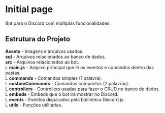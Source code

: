 # Initial page

Bot para o Discord com múltiplas funcionalidades.

## Estrutura do Projeto

**Assets** - Imagens e arquivos usados.<br/>
**sql** - Arquivos relacionados ao banco de dados.<br/>
**src** - Arquivos relacionados ao bot.<br/>
 L **main.js** - Arquivo principal que lê os eventos e comandos dentro das pastas.<br/>
 L **commands** - Comandos simples (1 palavra).<br/>
 L **customCommands** - Comandos compostos (2 palavras).<br/>
 L **controllers** - Controllers usadas para fazer o CRUD no banco de dados.<br/>
 L **embeds** - Embeds que o bot irá mostrar no Discord.<br/>
 L **events** - Eventos disparados pela biblioteca Discord.js.<br/>
 L **utils** - Funções utilitárias.<br/>
  

